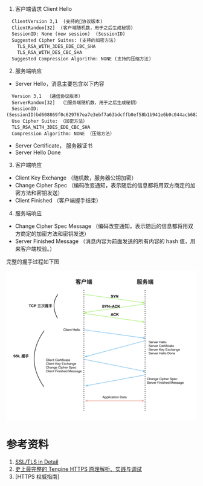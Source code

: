1.  客户端请求 Client Hello

```
  ClientVersion 3,1  (支持的协议版本)
  ClientRandom[32]  (客户端随机数，用于之后生成秘钥)
  SessionID: None (new session)  (SessionID)
  Suggested Cipher Suites: (支持的加密方法)
    TLS_RSA_WITH_3DES_EDE_CBC_SHA
    TLS_RSA_WITH_DES_CBC_SHA
  Suggested Compression Algorithm: NONE (支持的压缩方法)
```

2.  服务端响应

- Server Hello，消息主要包含以下内容

```
  Version 3,1  （通信协议版本）
  ServerRandom[32]  （服务端随机数，用于之后生成秘钥）
  SessionID: (SessionID)bd608869f0c629767ea7e3ebf7a63bdcffb0ef58b1b941e6b0c044acb6820a77
  Use Cipher Suite: （加密方法）
  TLS_RSA_WITH_3DES_EDE_CBC_SHA
  Compression Algorithm: NONE （压缩方法）
```

- Server Certificate， 服务器证书
- Server Hello Done

3.  客户端响应

- Client Key Exchange （随机数，服务器公钥加密）
- Change Cipher Spec （编码改变通知，表示随后的信息都将用双方商定的加密方法和密钥发送）
- Client Finished （客户端握手结束）

4.  服务端响应

- Change Cipher Spec Message （编码改变通知，表示随后的信息都将用双方商定的加密方法和密钥发送）
- Server Finished Message （消息内容为前面发送的所有内容的 hash 值，用来客户端校验。）

完整的握手过程如下图

![](/images/https/https-handshake.jpg)

# 参考资料

1.  [SSL/TLS in Detail](<https://docs.microsoft.com/en-us/previous-versions/windows/it-pro/windows-server-2003/cc785811(v=ws.10)>)
2.  [史上最完整的 Tengine HTTPS 原理解析、实践与调试](https://yq.aliyun.com/articles/597667?utm_content=m_51050)
3.  [HTTPS 权威指南]
